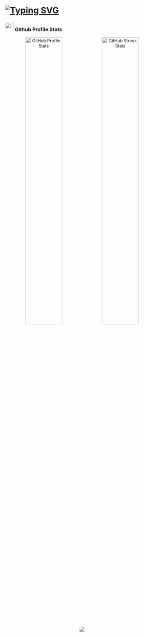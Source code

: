 <h1 align="left">
  <a href="https://git.io/typing-svg">
    <img src="https://readme-typing-svg.herokuapp.com?font=Fira+Code&weight=600&size=24&pause=1000&color=3FDAF7&width=435&lines=%F0%9F%91%8B+Hello+there!+%F0%9F%91%8B;I'm+a+Software+Engineer." alt="Typing SVG" />
  </a>
</h1>

### <a href="https://github.com/Utopiality7"><img src="https://github.com/user-attachments/assets/b0f0a235-563d-41f2-95e9-0ebfb8e4ecbd" width="28" height="28"></a> Github Profile Stats

<div align="center">
  <picture>
    <source media="(max-width: 768px)" srcset="https://gh-readme-profile.vercel.app/api?username=Utopiality7&theme=github_light_highcontrast&hide=prs_merged,contributed&cache_seconds=60">
    <img src="https://gh-readme-profile.vercel.app/api?username=Utopiality7&theme=github_light_highcontrast&hide=prs_merged,contributed&cache_seconds=60" alt="GitHub Profile Stats" style="max-width: 100%; width: 49%; height: auto;">
  </picture>
  <picture>
    <source media="(max-width: 768px)" srcset="https://github-readme-streak-stats.herokuapp.com?user=Utopiality7&card_height=204&border=000000&cache_seconds=60">
    <img src="https://github-readme-streak-stats.herokuapp.com?user=Utopiality7&card_height=204&border=000000&cache_seconds=60" alt="GitHub Streak Stats" style="max-width: 100%; width: 49%; height: auto;">
  </picture>
</div>

<p align="center">
  <img src="https://capsule-render.vercel.app/api?type=waving&color=gradient&height=80&section=footer"/>
</p>
